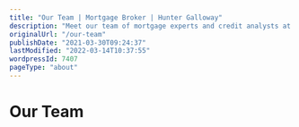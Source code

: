 ```yaml
---
title: "Our Team | Mortgage Broker | Hunter Galloway"
description: "Meet our team of mortgage experts and credit analysts at Hunter Galloway. We're here to help you find the best loan that will suit your needs. Call us."
originalUrl: "/our-team"
publishDate: "2021-03-30T09:24:37"
lastModified: "2022-03-14T10:37:55"
wordpressId: 7407
pageType: "about"
---
```


<h1>Our Team</h1>

<p><br /> <br /> <br /> <br /> </p>
